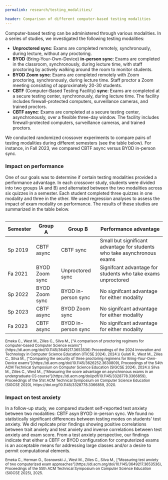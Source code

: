 ```yaml
---
permalink: research/testing_modalities/

header: Comparison of different computer-based testing modalities
---
```


Computer-based testing can be administered through various modalities. In a series of studies, we investigated the following testing modalities:

- **Unproctored sync**: Exams are completed remotely, synchronously, during lecture, without any proctoring.
- **BYOD** (Bring-Your-Own-Device) **in-person sync**: Exams are completed in the classroom, synchronously, during lecture time, with staff proctoring by actively walking around the room to monitor students.
- **BYOD Zoom sync**: Exams are completed remotely with Zoom proctoring, synchronously, during lecture time. Staff proctor a Zoom meeting consisting of approximately 20-30 students.
- **CBTF** (Computer-Based Testing Facility) **sync**: Exams are completed at a secure testing center, synchronously, during lecture time. The facility includes firewall-protected computers, surveillance cameras, and trained proctors.
- **CBTF async**: Exams are completed at a secure testing center, asynchronously, over a flexible three-day window. The facility includes firewall-protected computers, surveillance cameras, and trained proctors.

We conducted randomized crossover experiments to compare pairs of testing modalities during different semesters (see the table below). For instance, in Fall 2023, we compared CBTF async versus BYOD in-person sync. 

### Impact on performance

One of our goals was to determine if certain testing modalities provided a performance advantage. In each crossover study, students were divided into two groups (A and B) and alternated between the two modalities across six quizzes in a semester. Each student completed three quizzes in one modality and three in the other. We used regression analyses to assess the impact of exam modality on performance. The results of these studies are summarized in the table below.

<div style="overflow-x: auto;">
    <table class="table table-striped" >
        <thead>
            <tr>
            <th scope="col" >Semester</th>
            <th scope="col">Group A</th>
            <th scope="col">Group B</th>
            <th scope="col">Performance advantage</th>
            </tr>
        </thead>
        <tbody>
            <tr>
            <td> Sp 2019</td>
            <td> CBTF async </td>
            <td> CBTF sync</td>
            <td> Small but significant advantage for students who take asynchronous exams </td>
            </tr>
            <tr>
            <td> Fa 2021 </td>
            <td> BYOD Zoom sync </td>
            <td> Unproctored sync </td>
            <td> Signifcant advantage for students who take exams unproctored </td>
            </tr>
            <tr>
            <td> Sp 2022 </td>
            <td> BYOD Zoom sync</td> 
            <td> BYOD in-person sync</td>
            <td> No signifcant advantage for either modality </td>
            </tr>
            <tr>
            <td> Sp 2023 </td>
            <td> CBTF async </td>
            <td> BYOD Zoom sync </td>
            <td> No signifcant advantage for either modality </td>
            </tr>
            <tr>
            <td> Fa 2023 </td>
            <td> CBTF async </td>
            <td> BYOD in-person sync </td>
            <td> No signifcant advantage for either modality </td>
            </tr>
        </tbody>
    </table>
</div>

<small>
Emeka C., West M., Zilles C., Silva M., ["A comparison of proctoring regimens for computer-based Computer Science exams"](https://dl.acm.org/doi/10.1145/3649217.3653536) Proceedings of the 2024 Innovation and Technology in Computer Science Education (ITiCSE 2024), 2024.\\
Gulati R., West M., Zilles C., Silva M., ["Comparing the security of three proctoring regimens for Bring-Your-Own-Device exams"](https://dl.acm.org/doi/10.1145/3626252.3630809), Proceedings of the 54th ACM Technical Symposium on Computer Science Education (SIGCSE 2024), 2024.\\
Silva M., Zilles C., West M., [“Measuring the score advantage on asynchronous exams in an undergraduate CS course”](https://dl.acm.org/doi/pdf/10.1145/3328778.3366859), Proceedings of the 51st ACM Technical Symposium on Computer Science Education (SIGCSE 2020), https://doi.org/10.1145/3328778.3366859, 2020.
</small>

### Impact on test anxiety

In a follow-up study, we compared student self-reported test anxiety between two modalities: CBTF asyn BYOD in-person sync. 
We found no statistically significant differences between testing modes on  students' test anxiety.  We did replicate prior findings showing positive correlations between trait anxiety and test anxiety and inverse correlations between test anxiety and exam score. From a test anxiety perspective, our findings indicate that either a CBTF or BYOD configuration for computerized exams is an acceptable means for addressing large classes and/or a desire to permit computational elements.

<small>
Emeka C., Herman G., Sosnowski J., West M., Zilles C., Silva M., [“Measuring test anxiety of two computerized exam approaches”](https://dl.acm.org/doi/10.1145/3649217.3653536), Proceedings of the 55th ACM Technical Symposium on Computer Science Education (SIGCSE 2025), 2025.
</small>